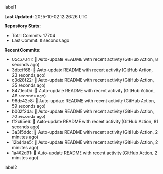 
label1 
<!-- ACTIVITY_START -->
**Last Updated:** 2025-10-02 12:26:26 UTC

**Repository Stats:**
- Total Commits: 17704
- Last Commit: 8 seconds ago

**Recent Commits:**
- 05c67041: 🤖 Auto-update README with recent activity (GitHub Action, 8 seconds ago)
- 3dbcff68: 🤖 Auto-update README with recent activity (GitHub Action, 23 seconds ago)
- c3d28f22: 🤖 Auto-update README with recent activity (GitHub Action, 35 seconds ago)
- 847dec0d: 🤖 Auto-update README with recent activity (GitHub Action, 48 seconds ago)
- 96dc42c8: 🤖 Auto-update README with recent activity (GitHub Action, 59 seconds ago)
- b002f2da: 🤖 Auto-update README with recent activity (GitHub Action, 70 seconds ago)
- ff2c65e6: 🤖 Auto-update README with recent activity (GitHub Action, 81 seconds ago)
- 3a315ddc: 🤖 Auto-update README with recent activity (GitHub Action, 2 minutes ago)
- 12bd4ae5: 🤖 Auto-update README with recent activity (GitHub Action, 2 minutes ago)
- 1a402d91: 🤖 Auto-update README with recent activity (GitHub Action, 2 minutes ago)
<!-- ACTIVITY_END -->

label2
